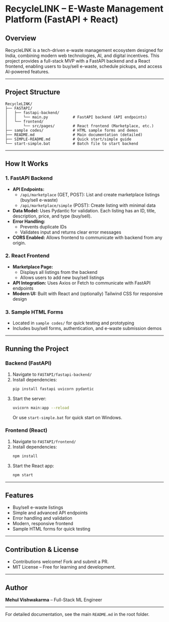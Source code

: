 # RecycleLINK – E-Waste Management Platform (FastAPI + React)

## Overview
RecycleLINK is a tech-driven e-waste management ecosystem designed for India, combining modern web technologies, AI, and digital incentives. This project provides a full-stack MVP with a FastAPI backend and a React frontend, enabling users to buy/sell e-waste, schedule pickups, and access AI-powered features.

---

## Project Structure
```
RecycleLINK/
├── FASTAPI/
│   ├── fastapi-backend/
│   │   └── main.py           # FastAPI backend (API endpoints)
│   └── frontend/
│       └── src/pages/        # React frontend (Marketplace, etc.)
├── sample codes/             # HTML sample forms and demos
├── README.md                 # Main documentation (detailed)
├── SIMPLE-README.md          # Quick start/simple guide
└── start-simple.bat          # Batch file to start backend
```

---

## How It Works

### 1. FastAPI Backend
- **API Endpoints:**
  - `/api/marketplace` (GET, POST): List and create marketplace listings (buy/sell e-waste)
  - `/api/marketplace/simple` (POST): Create listing with minimal data
- **Data Model:** Uses Pydantic for validation. Each listing has an ID, title, description, price, and type (buy/sell).
- **Error Handling:**
  - Prevents duplicate IDs
  - Validates input and returns clear error messages
- **CORS Enabled:** Allows frontend to communicate with backend from any origin.

### 2. React Frontend
- **Marketplace Page:**
  - Displays all listings from the backend
  - Allows users to add new buy/sell listings
- **API Integration:** Uses Axios or Fetch to communicate with FastAPI endpoints
- **Modern UI:** Built with React and (optionally) Tailwind CSS for responsive design

### 3. Sample HTML Forms
- Located in `sample codes/` for quick testing and prototyping
- Includes buy/sell forms, authentication, and e-waste submission demos

---

## Running the Project

### Backend (FastAPI)
1. Navigate to `FASTAPI/fastapi-backend/`
2. Install dependencies:
   ```bash
   pip install fastapi uvicorn pydantic
   ```
3. Start the server:
   ```bash
   uvicorn main:app --reload
   ```
   Or use `start-simple.bat` for quick start on Windows.

### Frontend (React)
1. Navigate to `FASTAPI/frontend/`
2. Install dependencies:
   ```bash
   npm install
   ```
3. Start the React app:
   ```bash
   npm start
   ```

---

## Features
- Buy/sell e-waste listings
- Simple and advanced API endpoints
- Error handling and validation
- Modern, responsive frontend
- Sample HTML forms for quick testing

---

## Contribution & License
- Contributions welcome! Fork and submit a PR.
- MIT License – Free for learning and development.

---

## Author
**Mehul Vishwakarma** – Full-Stack ML Engineer

---

For detailed documentation, see the main `README.md` in the root folder.
